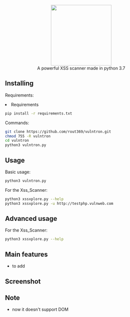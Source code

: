 <p align="center">
 <img src="images/logo.png" height="200"><br/>
A powerful XSS scanner made in python 3.7<br/>


## Installing

Requirements: <br/>

<li> Requirements </li>

```bash
pip install -r requirements.txt
```

Commands:

```bash
git clone https://github.com/rout369/vulntron.git
chmod 755 -R vulntron
cd vulntron
python3 vulntron.py  
```
## Usage
Basic usage:

```bash
python3 vulntron.py
```
For the Xss_Scanner:
```bash
python3 xssxplore.py --help
python3 xssxplore.py -u http://testphp.vulnweb.com
```


## Advanced usage
For the Xss_Scanner:
```bash
python3 xssxplore.py --help
```

## Main features

* to add


## Screenshot



## Note
* now it doesn't support DOM
